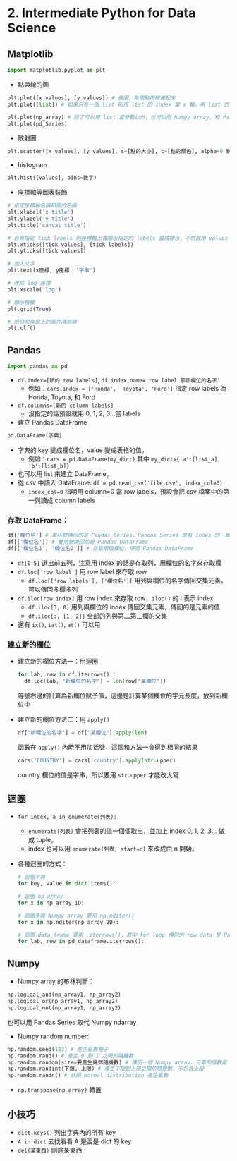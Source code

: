 # 2. Intermediate Python for Data Science

## Matplotlib

```python
import matplotlib.pyplot as plt
```

* 點與線的圖

```python
plt.plot([x values], [y values]) # 畫圖，每個點用線連起來
plt.plot([list]) # 如果只有一個 list 則用 list 的 index 當 x 軸，用 list 的值當 y 軸

plt.plot(np_array) # 除了可以用 list 當參數以外，也可以用 Numpy array，和 Pandas Series 當參數。
plt.plot(pd_Series)
```

* 散射圖

```python
plt.scatter([x values], [y values], s=[點的大小], c=[點的顏色], alpha=0 到 1 之間的透明度)
```

* histogram

```python
plt.hist([values], bins=數字)
```

* 座標軸等圖表裝飾

```python
# 指定座標軸名稱和圖的名稱
plt.xlabel('x title')
plt.ylabel('y title')
plt.title('canvas title')

# 若有指定 tick labels 則座標軸上會顯示指定的 labels 當成標示，不然就用 values 當成標示
plt.xticks([tick values], [tick labels])
plt.yticks([tick values])

# 加入文字
plt.text(x座標, y座標, '字串')

# 改成 log 座標
plt.xscale('log')

# 顯示格線
plt.grid(True)

# 把目前視窗上的圖片清除掉
plt.clf()
```

## Pandas

```python
import pandas as pd
```

* `df.index=[新的 row labels]`, `df.index.name='row label 那個欄位的名字'`
  * 例如：`cars.index = ['Honda', 'Toyota', 'Ford']` 指定 row labels 為 Honda, Toyota, 和 Ford
* `df.columns=[新的 column labels]`
   * 沒指定的話預設就用 0, 1, 2, 3...當 labels
* 建立 Pandas DataFrame
```python
pd.DataFrame(字典)
``` 
  * 字典的 key 變成欄位名，value 變成表格的值。
    * 例如：`cars = pd.DataFrame(my_dict)` 其中 `my_dict={'a':[list_a], 'b':[list_b]}`
  * 也可以用 list 來建立 DataFrame。
* 從 csv 中讀入 DataFrame: `df = pd.read_csv('file.csv', index_col=0)`
  * `index_col=0` 指明用 column=0 當 row labels，預設會把 csv 檔案中的第一列讀成 column labels

### 存取 DataFrame：

```python
df['欄位名'] # 單括號傳回的是 Pandas Series，Pandas Series 是有 index 的一維陣列
df[['欄位名']] # 雙括號傳回的是 Pandas DataFrame
df[['欄位名1', '欄位名2']] # 存取兩個欄位，傳回 Pandas DataFrame
```

* `df[0:5]` 選出前五列，注意用 index 的話是存取列，用欄位的名字來存取欄
* `df.loc['row label']` 用 row label 來存取 row
  * `df.loc[['row labels'], ['欄位名']]` 用列與欄位的名字傳回交集元素，可以傳回多欄多列
* `df.iloc[row index]` 用 row index 來存取 row，`iloc()` 的 i 表示 index
  * `df.iloc[3, 0]` 用列與欄位的 index 傳回交集元素，傳回的是元素的值
  * `df.iloc[:, [1, 2]]` 全部的列與第二第三欄的交集
* 還有 `ix()`, `iat()`, `at()` 可以用

### 建立新的欄位

* 建立新的欄位方法一：用迴圈

  ```python
  for lab, row in df.iterrows() :
    df.loc[lab, "新欄位的名字"] = len(row["某欄位"])
  ```
  等號右邊的計算為新欄位賦予值，這邊是計算某個欄位的字元長度，放到新欄位中

* 建立新的欄位方法二：用 `apply()`
  ```python
  df["新欄位的名字"] = df["某欄位"].apply(len)
  ```
  函數在 `apply()` 內時不用加括號，這個和方法一會得到相同的結果
  
  ```python
  cars['COUNTRY'] = cars['country'].apply(str.upper)
  ```
  country 欄位的值是字串，所以要用 `str.upper` 才能改大寫

## 迴圈
* `for index, a in enumerate(列表):`
  * `enumerate(列表)` 會把列表的值一個個取出，並加上 index 0, 1, 2, 3... 做成 tuple。
  * index 也可以用 `enumerate(列表, start=n)` 來改成由 n 開始。
* 各種迴圈的方式：

  ```python
  # 迴圈字典
  for key, value in dict.items():
  
  # 迴圈 np_array
  for x in np_array_1D:
  
  # 迴圈多維 Numpy array 要用 np.nditer()
  for x in np.nditer(np_array_2D):
  
  # 迴圈 data_frame 要用 .iterrows()，其中 for loop 傳回的 row data 是 Pandas Series
  for lab, row in pd_dataframe.iterrows():
  ```

## Numpy
* Numpy array 的布林判斷：

```python
np.logical_and(np_array1, np_array2)
np.logical_or(np_array1, np_array2)
np.logical_not(np_array1, np_array2)
```

也可以用 Pandas Series 取代 Numpy ndarray

* Numpy random number:

```python
np.random.seed(123) # 產生亂數種子
np.random.rand() # 產生 0 到 1 之間的隨機數
np.random.random(size=要產生幾個隨機數) # 傳回一個 Numpy array，元素的個數是 size 所指定的數目
np.random.randint(下限, 上限) # 產生下限到上限之間的隨機數，不包含上限
np.random.randn() # 依照 Normal distribution 產生亂數
```

* `np.transpose(np_array)` 轉置

## 小技巧

* `dict.keys()` 列出字典內的所有 key
* `A in dict` 去找看看 A 是否是 dict 的 key
* `del(某東西)` 刪除某東西

